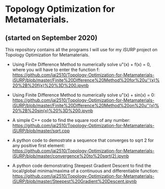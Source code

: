 # Topology Optimization for Metamaterials.
## (started on September 2020)
 This repository contains all the programs I will use for my iSURP project on Topology Optimization for Metamaterials.

- Using Finite Difference Method to numerically solve  u"(x) + f(x) = 0, where you will have to enter the function f: \
https://github.com/jai2510/Topology-Optimization-for-Metamaterials-iSURP/blob/master/Finite%20Difference%20Method%20for%20u''(x)%20%2B%20f(x)%20%3D%200.ipynb

- Using Finite Difference Method to numerically solve  u"(x) + sin(x) = 0: \
 https://github.com/jai2510/Topology-Optimization-for-Metamaterials-iSURP/blob/master/Finite%20Difference%20Method%20on%20u''(x)%20%2B%20sin(x)%20%3D%200.ipynb
 
- A simple C++ code to find the square root of any number: \
 https://github.com/jai2510/Topology-Optimization-for-Metamaterials-iSURP/blob/master/sqrt.cpp

- A python code to demostrate a sequence that converges to sqrt 2 for any positive first element: \
https://github.com/jai2510/Topology-Optimization-for-Metamaterials-iSURP/blob/master/convergence%20to%20sqrt(2).ipynb

- A python code demonstrating Steepest Gradient Descent to find the local/global minima/maxima of a continuous and differentiable function: \
https://github.com/jai2510/Topology-Optimization-for-Metamaterials-iSURP/blob/master/Steepest%20Gradient%20Descent.ipynb
